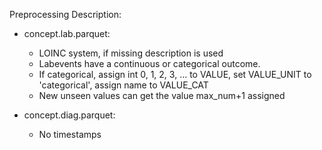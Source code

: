 Preprocessing Description:
- concept.lab.parquet: 
    - LOINC system, if missing description is used
    - Labevents have a continuous or categorical outcome. 
    - If categorical, assign int 0, 1, 2, 3, ... to VALUE, set VALUE_UNIT to 'categorical', assign name to VALUE_CAT
    - New unseen values can get the value max_num+1 assigned
    
- concept.diag.parquet:
    - No timestamps